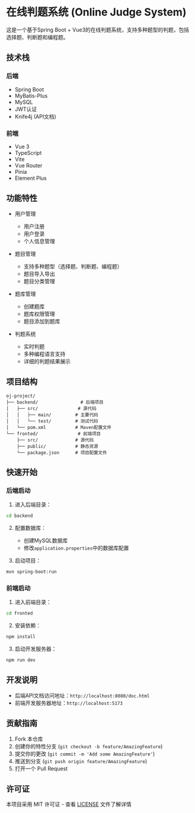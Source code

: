 # 在线判题系统 (Online Judge System)

这是一个基于Spring Boot + Vue3的在线判题系统，支持多种题型的判题，包括选择题、判断题和编程题。

## 技术栈

### 后端
- Spring Boot
- MyBatis-Plus
- MySQL
- JWT认证
- Knife4j (API文档)

### 前端
- Vue 3
- TypeScript
- Vite
- Vue Router
- Pinia
- Element Plus

## 功能特性

- 用户管理
  - 用户注册
  - 用户登录
  - 个人信息管理

- 题目管理
  - 支持多种题型（选择题、判断题、编程题）
  - 题目导入导出
  - 题目分类管理

- 题库管理
  - 创建题库
  - 题库权限管理
  - 题目添加到题库

- 判题系统
  - 实时判题
  - 多种编程语言支持
  - 详细的判题结果展示

## 项目结构

```
oj-project/
├── backend/                # 后端项目
│   ├── src/               # 源代码
│   │   ├── main/         # 主要代码
│   │   └── test/         # 测试代码
│   └── pom.xml           # Maven配置文件
└── fronted/               # 前端项目
    ├── src/              # 源代码
    ├── public/           # 静态资源
    └── package.json      # 项目配置文件
```

## 快速开始

### 后端启动

1. 进入后端目录：
```bash
cd backend
```

2. 配置数据库：
   - 创建MySQL数据库
   - 修改`application.properties`中的数据库配置

3. 启动项目：
```bash
mvn spring-boot:run
```

### 前端启动

1. 进入前端目录：
```bash
cd fronted
```

2. 安装依赖：
```bash
npm install
```

3. 启动开发服务器：
```bash
npm run dev
```

## 开发说明

- 后端API文档访问地址：`http://localhost:8080/doc.html`
- 前端开发服务器地址：`http://localhost:5173`

## 贡献指南

1. Fork 本仓库
2. 创建你的特性分支 (`git checkout -b feature/AmazingFeature`)
3. 提交你的更改 (`git commit -m 'Add some AmazingFeature'`)
4. 推送到分支 (`git push origin feature/AmazingFeature`)
5. 打开一个 Pull Request

## 许可证

本项目采用 MIT 许可证 - 查看 [LICENSE](LICENSE) 文件了解详情
